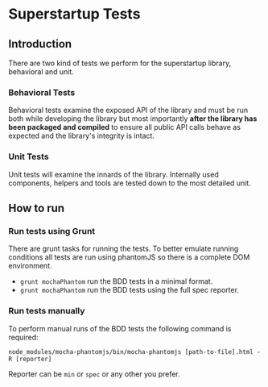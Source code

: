# Superstartup Tests

## Introduction
There are two kind of tests we perform for the superstartup library, behavioral and unit.

### Behavioral Tests
Behavioral tests examine the exposed API of the library and must be run both while developing the library but most importantly **after the library has been packaged and compiled** to ensure all public API calls behave as expected and the library's integrity is intact.

### Unit Tests
Unit tests will examine the innards of the library. Internally used components, helpers and tools are tested down to the most detailed unit.

## How to run

### Run tests using Grunt

There are grunt tasks for running the tests. To better emulate running conditions all tests are run using phantomJS so there is a complete DOM environment.

* `grunt mochaPhantom` run the BDD tests in a minimal format.
* `grunt mochaPhantom` run the BDD tests using the full spec reporter.


### Run tests manually
To perform manual runs of the BDD tests the following command is required:

```shell
node_modules/mocha-phantomjs/bin/mocha-phantomjs [path-to-file].html -R [reporter]
```

Reporter can be `min` or `spec` or any other you prefer.